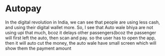 # Autopay
In the digital revolution in India, we can see that people are using less cash, and using their digital wallet more. So, I see that Auto wale bhiya are not using upi that much, bcoz it delays other passengers(bcoz the passenger will first left the auto, then scan and pay. so the user has to open the app, then it will auto cut the money, the auto wale have small screen which will show them the payment amount
